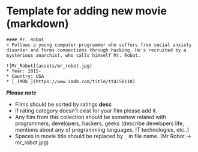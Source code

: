 # Template for adding new movie (markdown)

```
#### Mr. Robot
> Follows a young computer programmer who suffers from social anxiety disorder and forms connections through hacking. He's recruited by a mysterious anarchist, who calls himself Mr. Robot.

![Mr_Robot](assets/mr_robot.jpg)
* Year: 2015-
* Country: USA
* [_IMDb_](https://www.imdb.com/title/tt4158110)
```

_**Please note**_
 - Films should be sorted by ratings **desc**
 - If rating category doesn't exist for your film please add it.
 - Any film from this collection should be somehow related with programmers, developers, hackers, geeks (describe developers life, mentions about any of programming languages, IT technologies, etc..)
 - Spaces in movie title should be replaced by `_` in file name. (Mr Robot -> mr_robot.jpg)
